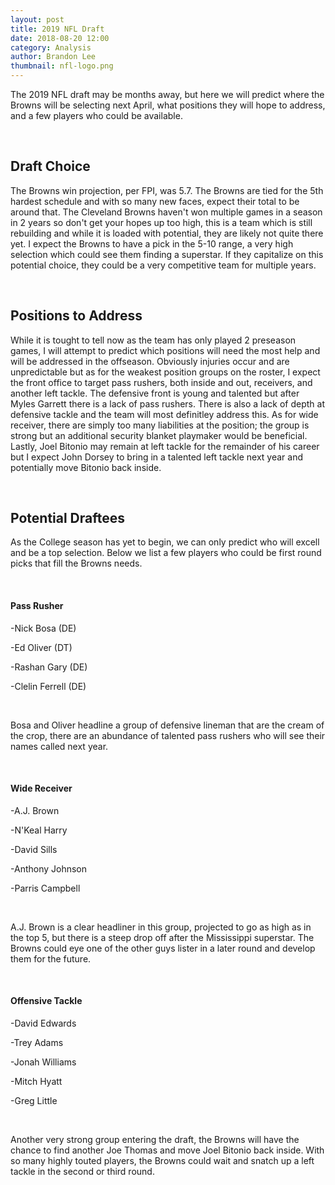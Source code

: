 ```yaml
---
layout: post
title: 2019 NFL Draft
date: 2018-08-20 12:00
category: Analysis
author: Brandon Lee
thumbnail: nfl-logo.png
---
```


The 2019 NFL draft may be months away, but here we will predict where the Browns will be selecting next April, what positions they will hope to address, and a few players who could be available.

<br>

## Draft Choice

The Browns win projection, per FPI, was 5.7. The Browns are tied for the 5th hardest schedule and with so many new faces, expect their total to be around that. The Cleveland Browns haven't won multiple games in a season in 2 years so don't get your hopes up too high, this is a team which is still rebuilding and while it is loaded with potential, they are likely not quite there yet. I expect the Browns to have a pick in the 5-10 range, a very high selection which could see them finding a superstar. If they capitalize on this potential choice, they could be a very competitive team for multiple years.

<br>

## Positions to Address

While it is tought to tell now as the team has only played 2 preseason games, I will attempt to predict which positions will need the most help and will be addressed in the offseason. Obviously injuries occur and are unpredictable but as for the weakest position groups on the roster, I expect the front office to target pass rushers, both inside and out, receivers, and another left tackle. The defensive front is young and talented but after Myles Garrett there is a lack of pass rushers. There is also a lack of depth at defensive tackle and the team will most definitley address this. As for wide receiver, there are simply too many liabilities at the position; the group is strong but an additional security blanket playmaker would be beneficial. Lastly, Joel Bitonio may remain at left tackle for the remainder of his career but I expect John Dorsey to bring in a talented left tackle next year and potentially move Bitonio back inside.

<br>

## Potential Draftees

As the College season has yet to begin, we can only predict who will excell and be a top selection. Below we list a few players who could be first round picks that fill the Browns needs.

<br>

#### Pass Rusher

-Nick Bosa (DE)

-Ed Oliver (DT)

-Rashan Gary (DE)

-Clelin Ferrell (DE)

<br> 

Bosa and Oliver headline a group of defensive lineman that are the cream of the crop, there are an abundance of talented pass rushers who will see their names called next year.

<br>

#### Wide Receiver

-A.J. Brown

-N'Keal Harry

-David Sills

-Anthony Johnson

-Parris Campbell

<br>

A.J. Brown is a clear headliner in this group, projected to go as high as in the top 5, but there is a steep drop off after the Mississippi superstar. The Browns could eye one of the other guys lister in a later round and develop them for the future. 

<br>

#### Offensive Tackle

-David Edwards

-Trey Adams

-Jonah Williams

-Mitch Hyatt

-Greg Little

<br>

Another very strong group entering the draft, the Browns will have the chance to find another Joe Thomas and move Joel Bitonio back inside. With so many highly touted players, the Browns could wait and snatch up a left tackle in the second or third round.



